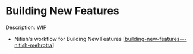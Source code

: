 # Building New Features

Description: WIP

- Nitish's workflow for Building New Features [[building-new-features---nitish-mehrotra]]

[//begin]: # "Autogenerated link references for markdown compatibility"
[building-new-features---nitish-mehrotra]: ../community/nitish-mehrotra/nitish-mehrotras-workflows/building-new-features---nitish-mehrotra "Building New Features - Nitish Mehrotra"
[//end]: # "Autogenerated link references"
